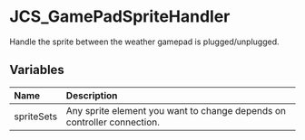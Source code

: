 # JCS_GamePadSpriteHandler

Handle the sprite between the weather gamepad is plugged/unplugged.

## Variables

| Name | Description |
|:---|:---|
| spriteSets | Any sprite element you want to change depends on controller connection. |

